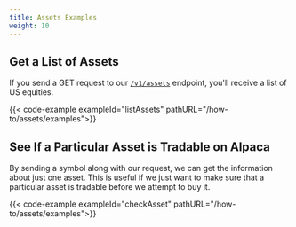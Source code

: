```yaml
---
title: Assets Examples
weight: 10
---
```


## Get a List of Assets
If you send a GET request to our [`/v1/assets`](https://docs.alpaca.markets/web-api/assets/#get-assets) endpoint, you'll receive a list of US equities.

{{< code-example exampleId="listAssets" pathURL="/how-to/assets/examples">}}

## See If a Particular Asset is Tradable on Alpaca
By sending a symbol along with our request, we can get the information about just one asset. This is useful if we just want to make sure that a particular asset is tradable before we attempt to buy it.

{{< code-example exampleId="checkAsset" pathURL="/how-to/assets/examples">}}
